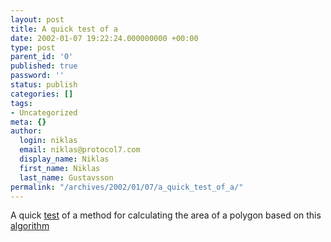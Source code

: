 ```yaml
---
layout: post
title: A quick test of a
date: 2002-01-07 19:22:24.000000000 +00:00
type: post
parent_id: '0'
published: true
password: ''
status: publish
categories: []
tags:
- Uncategorized
meta: {}
author:
  login: niklas
  email: niklas@protocol7.com
  display_name: Niklas
  first_name: Niklas
  last_name: Gustavsson
permalink: "/archives/2002/01/07/a_quick_test_of_a/"
---
```

A quick [test](http://www.protocol7.com/svg/polyarea/default.svg) of a method for calculating the area of a polygon based on this [algorithm](http://astronomy.swin.edu.au/pbourke/geometry/polyarea/)

